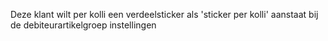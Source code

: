 Deze klant wilt per kolli een verdeelsticker als 'sticker per kolli' aanstaat bij de debiteurartikelgroep instellingen